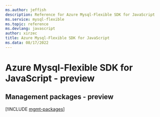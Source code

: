 ```yaml
---
ms.author: jeffish
description: Reference for Azure Mysql-Flexible SDK for JavaScript
ms.service: mysql-flexible
ms.topic: reference
ms.devlang: javascript
author: xirzec
title: Azure Mysql-Flexible SDK for JavaScript
ms.data: 08/17/2022
---
```

# Azure Mysql-Flexible SDK for JavaScript - preview

## Management packages - preview
[!INCLUDE [mgmt-packages](mysql-flexible-mgmt-index.md)]
